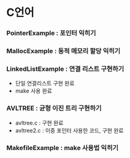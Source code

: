 # C언어

### PointerExample : 포인터 익히기

### MallocExample : 동적 메모리 할당 익히기

### LinkedListExample : 연결 리스트 구현하기
+ 단일 연결리스트 구현 완료
+ make 사용 완료

### AVLTREE : 균형 이진 트리 구현하기
+ avltree.c : 구현 완료
+ avltree2.c : 이중 포인터 사용한 코드, 구현 완료

### MakefileExample : make 사용법 익히기